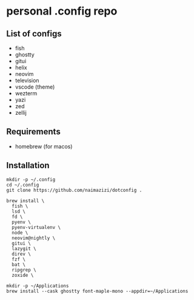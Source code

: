 # personal .config repo

## List of configs

- fish
- ghostty
- gitui
- helix
- neovim
- television
- vscode (theme)
- wezterm
- yazi
- zed
- zellij

## Requirements

- homebrew (for macos)

## Installation

```{bash}
mkdir -p ~/.config
cd ~/.config
git clone https://github.com/naimazizi/dotconfig .

brew install \
  fish \
  lsd \
  fd \
  pyenv \
  pyenv-virtualenv \
  node \
  neovim@nightly \
  gitui \
  lazygit \
  direv \
  fzf \
  bat \
  ripgrep \
  zoxide \

mkdir -p ~/Applications
brew install --cask ghostty font-maple-mono --appdir=~/Applications
```
